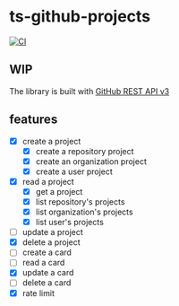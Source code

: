 # ts-github-projects

[![CI][github-actions-image]][github-actions-link]

[github-actions-image]:https://github.com/9sako6/ts-github-projects/workflows/CI/badge.svg
[github-actions-link]:https://github.com/9sako6/ts-github-projects/actions?query=workflow%3ACI

## WIP

The library is built with [GitHub REST API v3](https://developer.github.com/v3/projects/)


## features

- [x] create a project
  - [x] create a repository project
  - [x] create an organization project
  - [x] create a user project
- [x] read a project
  - [x] get a project
  - [x] list repository's projects
  - [x] list organization's projects
  - [x] list user's projects
- [ ] update a project
- [x] delete a project
- [ ] create a card
- [ ] read a card
- [x] update a card
- [ ] delete a card
- [x] rate limit
